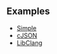## Examples

- [Simple](https://github.com/ffigen/wasmjsgen/tree/master/example/simple)
- [cJSON](https://github.com/ffigen/wasmjsgen/tree/master/example/c_json)
- [LibClang](https://github.com/ffigen/wasmjsgen/tree/master/example/libclang-example)
